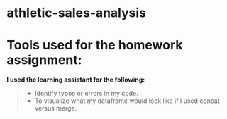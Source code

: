 # athletic-sales-analysis


# Tools used for the homework assignment:

**I used the learning assistant for the following:**
> * Identify typos or errors in my code. 
> * To visualize what my dataframe would look like if I used concat versus merge.